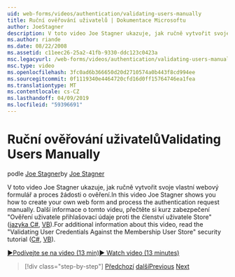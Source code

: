 ```yaml
---
uid: web-forms/videos/authentication/validating-users-manually
title: Ruční ověřování uživatelů | Dokumentace Microsoftu
author: JoeStagner
description: V toto video Joe Stagner ukazuje, jak ručně vytvořit svoje vlastní webový formulář a proces žádosti o ověření. Další informace o tomto vi...
ms.author: riande
ms.date: 08/22/2008
ms.assetid: c11eec26-25a2-41fb-9330-ddc123c0423a
msc.legacyurl: /web-forms/videos/authentication/validating-users-manually
msc.type: video
ms.openlocfilehash: 3fc0ad6b366650d20d2710574a0b443f8cd994ee
ms.sourcegitcommit: 0f1119340e4464720cfd16d0ff15764746ea1fea
ms.translationtype: MT
ms.contentlocale: cs-CZ
ms.lasthandoff: 04/09/2019
ms.locfileid: "59396691"
---
```

# <a name="validating-users-manually"></a><span data-ttu-id="178a9-104">Ruční ověřování uživatelů</span><span class="sxs-lookup"><span data-stu-id="178a9-104">Validating Users Manually</span></span>

<span data-ttu-id="178a9-105">podle [Joe Stagner](https://github.com/JoeStagner)</span><span class="sxs-lookup"><span data-stu-id="178a9-105">by [Joe Stagner](https://github.com/JoeStagner)</span></span>

<span data-ttu-id="178a9-106">V toto video Joe Stagner ukazuje, jak ručně vytvořit svoje vlastní webový formulář a proces žádosti o ověření.</span><span class="sxs-lookup"><span data-stu-id="178a9-106">In this video Joe Stagner shows you how to create your own web form and process the authentication request manually.</span></span> <span data-ttu-id="178a9-107">Další informace o tomto videu, přečtěte si kurz zabezpečení "Ověření uživatele přihlašovací údaje proti the členství uživatele Store" ([jazyka C#](../../overview/older-versions-security/membership/validating-user-credentials-against-the-membership-user-store-cs.md), [VB](../../overview/older-versions-security/membership/validating-user-credentials-against-the-membership-user-store-vb.md)).</span><span class="sxs-lookup"><span data-stu-id="178a9-107">For additional information about this video, read the "Validating User Credentials Against the Membership User Store" security tutorial ([C#](../../overview/older-versions-security/membership/validating-user-credentials-against-the-membership-user-store-cs.md), [VB](../../overview/older-versions-security/membership/validating-user-credentials-against-the-membership-user-store-vb.md)).</span></span>

[<span data-ttu-id="178a9-108">&#9654;Podívejte se na video (13 min)</span><span class="sxs-lookup"><span data-stu-id="178a9-108">&#9654; Watch video (13 minutes)</span></span>](https://channel9.msdn.com/Blogs/ASP-NET-Site-Videos/validating-users-manually)

> [!div class="step-by-step"]
> <span data-ttu-id="178a9-109">[Předchozí](creating-user-accounts-programmatically.md)
> [další](validating-users-with-the-login-control.md)</span><span class="sxs-lookup"><span data-stu-id="178a9-109">[Previous](creating-user-accounts-programmatically.md)
[Next](validating-users-with-the-login-control.md)</span></span>
